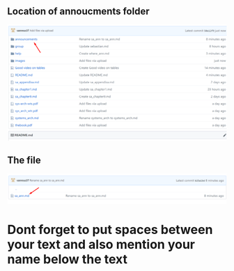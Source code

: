 ## Location of annoucments folder

![Ann Text](/images/help/where_ann.png)

## The file

![](/images/help/annloc.png)

# Dont forget to put spaces between your text and also mention your name below the text
